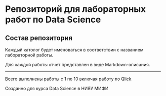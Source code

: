 # Репозиторий для лабораторных работ по Data Science

## Состав репозитория

Каждый католог будет именоваться в соответствии с названием лабораторной работы.

Для каждой работы отчет представлен в виде Markdown-описания.

---

Всего выполнены работы с 1 по 10 включая работу по Qlick

Созданно для курса Data Science в НИЯУ МИФИ
